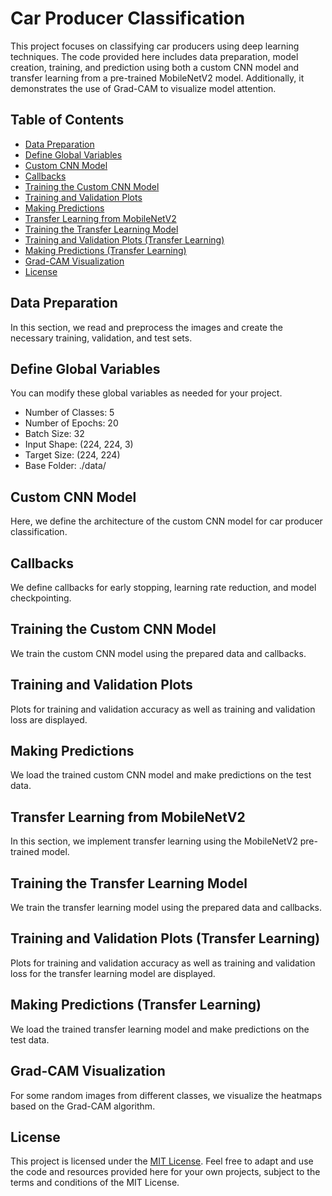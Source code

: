 # Car Producer Classification

This project focuses on classifying car producers using deep learning techniques. The code provided here includes data preparation, model creation, training, and prediction using both a custom CNN model and transfer learning from a pre-trained MobileNetV2 model. Additionally, it demonstrates the use of Grad-CAM to visualize model attention.

## Table of Contents

- [Data Preparation](#data-preparation)
- [Define Global Variables](#define-global-variables)
- [Custom CNN Model](#custom-cnn-model)
- [Callbacks](#callbacks)
- [Training the Custom CNN Model](#training-the-custom-cnn-model)
- [Training and Validation Plots](#training-and-validation-plots)
- [Making Predictions](#making-predictions)
- [Transfer Learning from MobileNetV2](#transfer-learning-from-mobilenetv2)
- [Training the Transfer Learning Model](#training-the-transfer-learning-model)
- [Training and Validation Plots (Transfer Learning)](#training-and-validation-plots-transfer-learning)
- [Making Predictions (Transfer Learning)](#making-predictions-transfer-learning)
- [Grad-CAM Visualization](#grad-cam-visualization)
- [License](#license)

## Data Preparation <a name="data-preparation"></a>

In this section, we read and preprocess the images and create the necessary training, validation, and test sets.

## Define Global Variables <a name="define-global-variables"></a>

You can modify these global variables as needed for your project.

- Number of Classes: 5
- Number of Epochs: 20
- Batch Size: 32
- Input Shape: (224, 224, 3)
- Target Size: (224, 224)
- Base Folder: ./data/

## Custom CNN Model <a name="custom-cnn-model"></a>

Here, we define the architecture of the custom CNN model for car producer classification.

## Callbacks <a name="callbacks"></a>

We define callbacks for early stopping, learning rate reduction, and model checkpointing.

## Training the Custom CNN Model <a name="training-the-custom-cnn-model"></a>

We train the custom CNN model using the prepared data and callbacks.

## Training and Validation Plots <a name="training-and-validation-plots"></a>

Plots for training and validation accuracy as well as training and validation loss are displayed.

## Making Predictions <a name="making-predictions"></a>

We load the trained custom CNN model and make predictions on the test data.

## Transfer Learning from MobileNetV2 <a name="transfer-learning-from-mobilenetv2"></a>

In this section, we implement transfer learning using the MobileNetV2 pre-trained model.

## Training the Transfer Learning Model <a name="training-the-transfer-learning-model"></a>

We train the transfer learning model using the prepared data and callbacks.

## Training and Validation Plots (Transfer Learning) <a name="training-and-validation-plots-transfer-learning"></a>

Plots for training and validation accuracy as well as training and validation loss for the transfer learning model are displayed.

## Making Predictions (Transfer Learning) <a name="making-predictions-transfer-learning"></a>

We load the trained transfer learning model and make predictions on the test data.

## Grad-CAM Visualization <a name="grad-cam-visualization"></a>

For some random images from different classes, we visualize the heatmaps based on the Grad-CAM algorithm.

## License <a name="license"></a>

This project is licensed under the [MIT License](LICENSE). Feel free to adapt and use the code and resources provided here for your own projects, subject to the terms and conditions of the MIT License.

